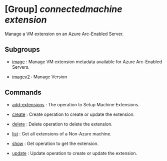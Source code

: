 # [Group] _connectedmachine extension_

Manage a VM extension on an Azure Arc-Enabled Server.

## Subgroups

- [image](/Commands/connectedmachine/extension/image/readme.md)
: Manage VM extension metadata available for Azure Arc-Enabled Servers.

- [imagev2](/Commands/connectedmachine/extension/imagev2/readme.md)
: Manage Version

## Commands

- [add-extensions](/Commands/connectedmachine/extension/_add-extensions.md)
: The operation to Setup Machine Extensions.

- [create](/Commands/connectedmachine/extension/_create.md)
: Create operation to create or update the extension.

- [delete](/Commands/connectedmachine/extension/_delete.md)
: Delete operation to delete the extension.

- [list](/Commands/connectedmachine/extension/_list.md)
: Get all extensions of a Non-Azure machine.

- [show](/Commands/connectedmachine/extension/_show.md)
: Get operation to get the extension.

- [update](/Commands/connectedmachine/extension/_update.md)
: Update operation to create or update the extension.
